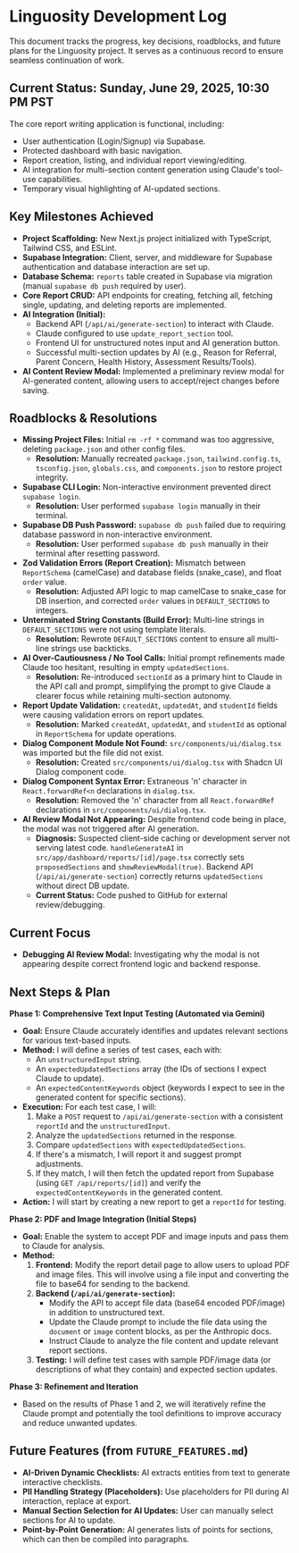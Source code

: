 # Linguosity Development Log

This document tracks the progress, key decisions, roadblocks, and future plans for the Linguosity project. It serves as a continuous record to ensure seamless continuation of work.

## Current Status: Sunday, June 29, 2025, 10:30 PM PST

The core report writing application is functional, including:
*   User authentication (Login/Signup) via Supabase.
*   Protected dashboard with basic navigation.
*   Report creation, listing, and individual report viewing/editing.
*   AI integration for multi-section content generation using Claude's tool-use capabilities.
*   Temporary visual highlighting of AI-updated sections.

## Key Milestones Achieved

*   **Project Scaffolding:** New Next.js project initialized with TypeScript, Tailwind CSS, and ESLint.
*   **Supabase Integration:** Client, server, and middleware for Supabase authentication and database interaction are set up.
*   **Database Schema:** `reports` table created in Supabase via migration (manual `supabase db push` required by user).
*   **Core Report CRUD:** API endpoints for creating, fetching all, fetching single, updating, and deleting reports are implemented.
*   **AI Integration (Initial):**
    *   Backend API (`/api/ai/generate-section`) to interact with Claude.
    *   Claude configured to use `update_report_section` tool.
    *   Frontend UI for unstructured notes input and AI generation button.
    *   Successful multi-section updates by AI (e.g., Reason for Referral, Parent Concern, Health History, Assessment Results/Tools).
*   **AI Content Review Modal:** Implemented a preliminary review modal for AI-generated content, allowing users to accept/reject changes before saving.

## Roadblocks & Resolutions

*   **Missing Project Files:** Initial `rm -rf *` command was too aggressive, deleting `package.json` and other config files.
    *   **Resolution:** Manually recreated `package.json`, `tailwind.config.ts`, `tsconfig.json`, `globals.css`, and `components.json` to restore project integrity.
*   **Supabase CLI Login:** Non-interactive environment prevented direct `supabase login`.
    *   **Resolution:** User performed `supabase login` manually in their terminal.
*   **Supabase DB Push Password:** `supabase db push` failed due to requiring database password in non-interactive environment.
    *   **Resolution:** User performed `supabase db push` manually in their terminal after resetting password.
*   **Zod Validation Errors (Report Creation):** Mismatch between `ReportSchema` (camelCase) and database fields (snake_case), and float `order` value.
    *   **Resolution:** Adjusted API logic to map camelCase to snake_case for DB insertion, and corrected `order` values in `DEFAULT_SECTIONS` to integers.
*   **Unterminated String Constants (Build Error):** Multi-line strings in `DEFAULT_SECTIONS` were not using template literals.
    *   **Resolution:** Rewrote `DEFAULT_SECTIONS` content to ensure all multi-line strings use backticks.
*   **AI Over-Cautiousness / No Tool Calls:** Initial prompt refinements made Claude too hesitant, resulting in empty `updatedSections`.
    *   **Resolution:** Re-introduced `sectionId` as a primary hint to Claude in the API call and prompt, simplifying the prompt to give Claude a clearer focus while retaining multi-section autonomy.
*   **Report Update Validation:** `createdAt`, `updatedAt`, and `studentId` fields were causing validation errors on report updates.
    *   **Resolution:** Marked `createdAt`, `updatedAt`, and `studentId` as optional in `ReportSchema` for update operations.
*   **Dialog Component Module Not Found:** `src/components/ui/dialog.tsx` was imported but the file did not exist.
    *   **Resolution:** Created `src/components/ui/dialog.tsx` with Shadcn UI Dialog component code.
*   **Dialog Component Syntax Error:** Extraneous 'n' character in `React.forwardRef<n` declarations in `dialog.tsx`.
    *   **Resolution:** Removed the 'n' character from all `React.forwardRef` declarations in `src/components/ui/dialog.tsx`.
*   **AI Review Modal Not Appearing:** Despite frontend code being in place, the modal was not triggered after AI generation.
    *   **Diagnosis:** Suspected client-side caching or development server not serving latest code. `handleGenerateAI` in `src/app/dashboard/reports/[id]/page.tsx` correctly sets `proposedSections` and `showReviewModal(true)`. Backend API (`/api/ai/generate-section`) correctly returns `updatedSections` without direct DB update.
    *   **Current Status:** Code pushed to GitHub for external review/debugging.

## Current Focus

*   **Debugging AI Review Modal:** Investigating why the modal is not appearing despite correct frontend logic and backend response.

## Next Steps & Plan

**Phase 1: Comprehensive Text Input Testing (Automated via Gemini)**

*   **Goal:** Ensure Claude accurately identifies and updates relevant sections for various text-based inputs.
*   **Method:** I will define a series of test cases, each with:
    *   An `unstructuredInput` string.
    *   An `expectedUpdatedSections` array (the IDs of sections I expect Claude to update).
    *   An `expectedContentKeywords` object (keywords I expect to see in the generated content for specific sections).
*   **Execution:** For each test case, I will:
    1.  Make a `POST` request to `/api/ai/generate-section` with a consistent `reportId` and the `unstructuredInput`.
    2.  Analyze the `updatedSections` returned in the response.
    3.  Compare `updatedSections` with `expectedUpdatedSections`.
    4.  If there's a mismatch, I will report it and suggest prompt adjustments.
    5.  If they match, I will then fetch the updated report from Supabase (using `GET /api/reports/[id]`) and verify the `expectedContentKeywords` in the generated content.
*   **Action:** I will start by creating a new report to get a `reportId` for testing.

**Phase 2: PDF and Image Integration (Initial Steps)**

*   **Goal:** Enable the system to accept PDF and image inputs and pass them to Claude for analysis.
*   **Method:**
    1.  **Frontend:** Modify the report detail page to allow users to upload PDF and image files. This will involve using a file input and converting the file to base64 for sending to the backend.
    2.  **Backend (`/api/ai/generate-section`):**
        *   Modify the API to accept file data (base64 encoded PDF/image) in addition to unstructured text.
        *   Update the Claude prompt to include the file data using the `document` or `image` content blocks, as per the Anthropic docs.
        *   Instruct Claude to analyze the file content and update relevant report sections.
    3.  **Testing:** I will define test cases with sample PDF/image data (or descriptions of what they contain) and expected section updates.

**Phase 3: Refinement and Iteration**

*   Based on the results of Phase 1 and 2, we will iteratively refine the Claude prompt and potentially the tool definitions to improve accuracy and reduce unwanted updates.

## Future Features (from `FUTURE_FEATURES.md`)

*   **AI-Driven Dynamic Checklists:** AI extracts entities from text to generate interactive checklists.
*   **PII Handling Strategy (Placeholders):** Use placeholders for PII during AI interaction, replace at export.
*   **Manual Section Selection for AI Updates:** User can manually select sections for AI to update.
*   **Point-by-Point Generation:** AI generates lists of points for sections, which can then be compiled into paragraphs.
